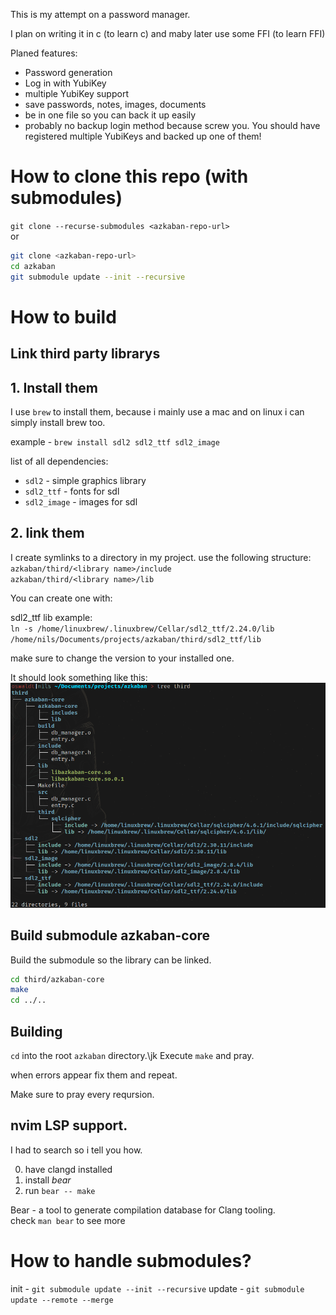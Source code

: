 This is my attempt on a password manager.

I plan on writing it in c (to learn c) and maby later use some FFI (to learn FFI)

Planed features:

- Password generation
- Log in with YubiKey
- multiple YubiKey support
- save passwords, notes, images, documents
- be in one file so you can back it up easily
- probably no backup login method because screw you.
  You should have registered multiple YubiKeys and backed up one of them!

# How to clone this repo (with submodules)

`git clone --recurse-submodules <azkaban-repo-url>`\
or
```bash
git clone <azkaban-repo-url>
cd azkaban
git submodule update --init --recursive
```

# How to build

## Link third party librarys

## 1. Install them
I use `brew` to install them, because i mainly use a mac and on linux i can simply install brew too.

example - `brew install sdl2 sdl2_ttf sdl2_image`

list of all dependencies:
- `sdl2` - simple graphics library
- `sdl2_ttf` - fonts for sdl
- `sdl2_image` - images for sdl

## 2. link them
I create symlinks to a directory in my project. use the following structure: \
`azkaban/third/<library name>/include` \
`azkaban/third/<library name>/lib`

You can create one with:

sdl2\_ttf lib example: \
`ln -s /home/linuxbrew/.linuxbrew/Cellar/sdl2_ttf/2.24.0/lib /home/nils/Documents/projects/azkaban/third/sdl2_ttf/lib`

make sure to change the version to your installed one.

It should look something like this:
![image include example](documentation/lib-include-structure-example.png "include-example")

## Build submodule azkaban-core

Build the submodule so the library can be linked.
```bash
cd third/azkaban-core
make
cd ../..
```

## Building

`cd` into the root `azkaban` directory.\jk
Execute `make` and pray.

when errors appear fix them and repeat.

Make sure to pray every reqursion.

## nvim LSP support.

I had to search so i tell you how.

0. have clangd installed
0. install *bear*
0. run `bear -- make`

Bear - a tool to generate compilation database for Clang tooling.\
check `man bear` to see more

# How to handle submodules?

init - `git submodule update --init --recursive`
update - `git submodule update --remote --merge`



